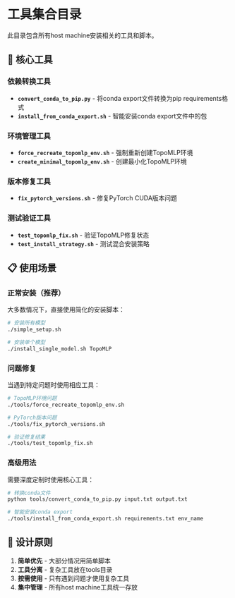 # 工具集合目录

此目录包含所有host machine安装相关的工具和脚本。

## 🔧 核心工具

### 依赖转换工具
- **`convert_conda_to_pip.py`** - 将conda export文件转换为pip requirements格式
- **`install_from_conda_export.sh`** - 智能安装conda export文件中的包

### 环境管理工具  
- **`force_recreate_topomlp_env.sh`** - 强制重新创建TopoMLP环境
- **`create_minimal_topomlp_env.sh`** - 创建最小化TopoMLP环境

### 版本修复工具
- **`fix_pytorch_versions.sh`** - 修复PyTorch CUDA版本问题

### 测试验证工具
- **`test_topomlp_fix.sh`** - 验证TopoMLP修复状态  
- **`test_install_strategy.sh`** - 测试混合安装策略

## 📋 使用场景

### 正常安装（推荐）
大多数情况下，直接使用简化的安装脚本：
```bash
# 安装所有模型
./simple_setup.sh

# 安装单个模型  
./install_single_model.sh TopoMLP
```

### 问题修复
当遇到特定问题时使用相应工具：
```bash
# TopoMLP环境问题
./tools/force_recreate_topomlp_env.sh

# PyTorch版本问题
./tools/fix_pytorch_versions.sh

# 验证修复结果
./tools/test_topomlp_fix.sh
```

### 高级用法
需要深度定制时使用核心工具：
```bash
# 转换conda文件
python tools/convert_conda_to_pip.py input.txt output.txt

# 智能安装conda export
./tools/install_from_conda_export.sh requirements.txt env_name
```

## 🎯 设计原则

1. **简单优先** - 大部分情况用简单脚本
2. **工具分离** - 复杂工具放在tools目录
3. **按需使用** - 只有遇到问题才使用复杂工具
4. **集中管理** - 所有host machine工具统一存放